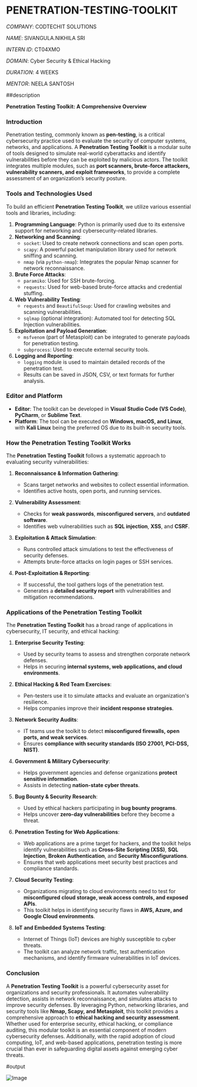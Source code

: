 # PENETRATION-TESTING-TOOLKIT

*COMPANY*: CODTECHIT SOLUTIONS

*NAME*: SIVANGULA.NIKHILA SRI

*INTERN ID*: CT04XMO

*DOMAIN*: Cyber Security & Ethical Hacking

*DURATION*: 4 WEEKS

*MENTOR*: NEELA SANTOSH

##description

**Penetration Testing Toolkit: A Comprehensive Overview**

### Introduction
Penetration testing, commonly known as **pen-testing**, is a critical cybersecurity practice used to evaluate the security of computer systems, networks, and applications. A **Penetration Testing Toolkit** is a modular suite of tools designed to simulate real-world cyberattacks and identify vulnerabilities before they can be exploited by malicious actors. The toolkit integrates multiple modules, such as **port scanners, brute-force attackers, vulnerability scanners, and exploit frameworks**, to provide a complete assessment of an organization’s security posture.

### Tools and Technologies Used
To build an efficient **Penetration Testing Toolkit**, we utilize various essential tools and libraries, including:

1. **Programming Language**: Python is primarily used due to its extensive support for networking and cybersecurity-related libraries.
2. **Networking and Scanning**:
   - `socket`: Used to create network connections and scan open ports.
   - `scapy`: A powerful packet manipulation library used for network sniffing and scanning.
   - `nmap` (via `python-nmap`): Integrates the popular Nmap scanner for network reconnaissance.
3. **Brute Force Attacks**:
   - `paramiko`: Used for SSH brute-forcing.
   - `requests`: Used for web-based brute-force attacks and credential stuffing.
4. **Web Vulnerability Testing**:
   - `requests` and `BeautifulSoup`: Used for crawling websites and scanning vulnerabilities.
   - `sqlmap` (optional integration): Automated tool for detecting SQL Injection vulnerabilities.
5. **Exploitation and Payload Generation**:
   - `msfvenom` (part of Metasploit) can be integrated to generate payloads for penetration testing.
   - `subprocess`: Used to execute external security tools.
6. **Logging and Reporting**:
   - `logging` module is used to maintain detailed records of the penetration test.
   - Results can be saved in JSON, CSV, or text formats for further analysis.

### Editor and Platform
- **Editor**: The toolkit can be developed in **Visual Studio Code (VS Code)**, **PyCharm**, or **Sublime Text**.
- **Platform**: The tool can be executed on **Windows, macOS, and Linux**, with **Kali Linux** being the preferred OS due to its built-in security tools.

### How the Penetration Testing Toolkit Works
The **Penetration Testing Toolkit** follows a systematic approach to evaluating security vulnerabilities:

1. **Reconnaissance & Information Gathering**:
   - Scans target networks and websites to collect essential information.
   - Identifies active hosts, open ports, and running services.

2. **Vulnerability Assessment**:
   - Checks for **weak passwords**, **misconfigured servers**, and **outdated software**.
   - Identifies web vulnerabilities such as **SQL injection**, **XSS**, and **CSRF**.

3. **Exploitation & Attack Simulation**:
   - Runs controlled attack simulations to test the effectiveness of security defenses.
   - Attempts brute-force attacks on login pages or SSH services.
   
4. **Post-Exploitation & Reporting**:
   - If successful, the tool gathers logs of the penetration test.
   - Generates a **detailed security report** with vulnerabilities and mitigation recommendations.

### Applications of the Penetration Testing Toolkit
The **Penetration Testing Toolkit** has a broad range of applications in cybersecurity, IT security, and ethical hacking:

1. **Enterprise Security Testing**:
   - Used by security teams to assess and strengthen corporate network defenses.
   - Helps in securing **internal systems, web applications, and cloud environments**.

2. **Ethical Hacking & Red Team Exercises**:
   - Pen-testers use it to simulate attacks and evaluate an organization's resilience.
   - Helps companies improve their **incident response strategies**.

3. **Network Security Audits**:
   - IT teams use the toolkit to detect **misconfigured firewalls, open ports, and weak services**.
   - Ensures **compliance with security standards (ISO 27001, PCI-DSS, NIST)**.

4. **Government & Military Cybersecurity**:
   - Helps government agencies and defense organizations **protect sensitive information**.
   - Assists in detecting **nation-state cyber threats**.

5. **Bug Bounty & Security Research**:
   - Used by ethical hackers participating in **bug bounty programs**.
   - Helps uncover **zero-day vulnerabilities** before they become a threat.

6. **Penetration Testing for Web Applications**:
   - Web applications are a prime target for hackers, and the toolkit helps identify vulnerabilities such as **Cross-Site Scripting (XSS)**, **SQL Injection**, **Broken Authentication**, and **Security Misconfigurations**.
   - Ensures that web applications meet security best practices and compliance standards.

7. **Cloud Security Testing**:
   - Organizations migrating to cloud environments need to test for **misconfigured cloud storage, weak access controls, and exposed APIs**.
   - This toolkit helps in identifying security flaws in **AWS, Azure, and Google Cloud environments**.

8. **IoT and Embedded Systems Testing**:
   - Internet of Things (IoT) devices are highly susceptible to cyber threats.
   - The toolkit can analyze network traffic, test authentication mechanisms, and identify firmware vulnerabilities in IoT devices.

### Conclusion
A **Penetration Testing Toolkit** is a powerful cybersecurity asset for organizations and security professionals. It automates vulnerability detection, assists in network reconnaissance, and simulates attacks to improve security defenses. By leveraging Python, networking libraries, and security tools like **Nmap, Scapy, and Metasploit**, this toolkit provides a comprehensive approach to **ethical hacking and security assessment**. Whether used for enterprise security, ethical hacking, or compliance auditing, this modular toolkit is an essential component of modern cybersecurity defenses. Additionally, with the rapid adoption of cloud computing, IoT, and web-based applications, penetration testing is more crucial than ever in safeguarding digital assets against emerging cyber threats.

#output

![Image](https://github.com/user-attachments/assets/a31b8ceb-7353-497f-b0fa-94798924c5a9)
